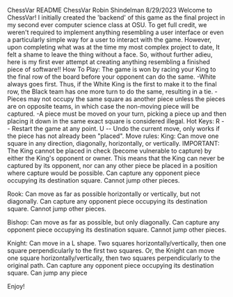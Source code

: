 ChessVar README
ChessVar
Robin Shindelman
8/29/2023
Welcome to ChessVar!
I initially created the 'backend' of this game as the final project in my second ever computer science class at OSU. To get full credit, we weren't required to implement anything resembling a user interface or even a particularly simple way for a user to interact with the game. However, upon completing what was at the time my most complex project to date, It felt a shame to leave the thing without a face.
So, without further adieu, here is my first ever attempt at creating anything resembling a finished piece of software!!
How To Play:
The game is won by racing your King to the final row of the board before your opponent can do the same.
-White always goes first. Thus, if the White King is the first to make it to the final row, the Black team has one more turn to do the same, resulting in a tie.
-Pieces may not occupy the same square as another piece unless the pieces are on opposite teams, in which case the non-moving piece will be captured.
-A piece must be moved on your turn, picking a piece up and then placing it down in the same exact square is considered illegal.
Hot Keys:
R -- Restart the game at any point.
U -- Undo the current move, only works if the piece has not already been "placed".
Move rules:
King:
Can move one square in any direction, diagonally, horizontally, or vertically.
IMPORTANT: The King cannot be placed in check (become vulnerable to capture) by either the King's opponent or owner. This means that the King can never be captured by its opponent, nor can any other piece be placed in a position where capture would be possible.
Can capture any opponent piece occupying its destination square.
Cannot jump other pieces.


Rook:
Can move as far as possible horizontally or vertically, but not diagonally. Can capture any opponent piece occupying its destination square. Cannot jump other pieces.


Bishop:
Can move as far as possible, but only diagonally.
Can capture any opponent piece occupying its destination square. Cannot jump other pieces.


Knight:
Can move in a L shape.
Two squares horizontally/vertically, then one square perpendicularly to the first two squares. Or, the Knight can move one square horizontally/vertically, then two squares perpendicularly to the original path.
Can capture any opponent piece occupying its destination square.
Can jump any piece
 
 Enjoy!
